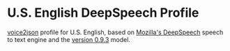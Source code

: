 # U.S. English DeepSpeech Profile

[voice2json](https://github.com/synesthesiam/voice2json) profile for U.S. English, based on [Mozilla's DeepSpeech](https://github.com/mozilla/DeepSpeech) speech to text engine and the [version 0.9.3](https://github.com/mozilla/DeepSpeech/releases/v0.9.3) model.
